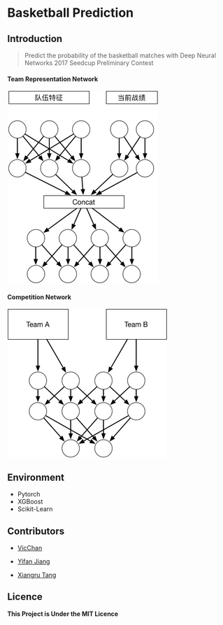 # Basketball Prediction

## Introduction

> Predict the probability of the basketball matches with Deep Neural Networks
> 2017 Seedcup Preliminary Contest

#### Team Representation Network

![](./images/team.png)

#### Competition Network

![](./images/comp.png)

## Environment

* Pytorch
* XGBoost
* Scikit-Learn

## Contributors

* [VicChan](https://github.com/wondervictor)

* [Yifan Jiang](https://github.com/yueruchen)

* [Xiangru Tang](https://github.com/tangxiangru)

## Licence

**This Project is Under the MIT Licence**

